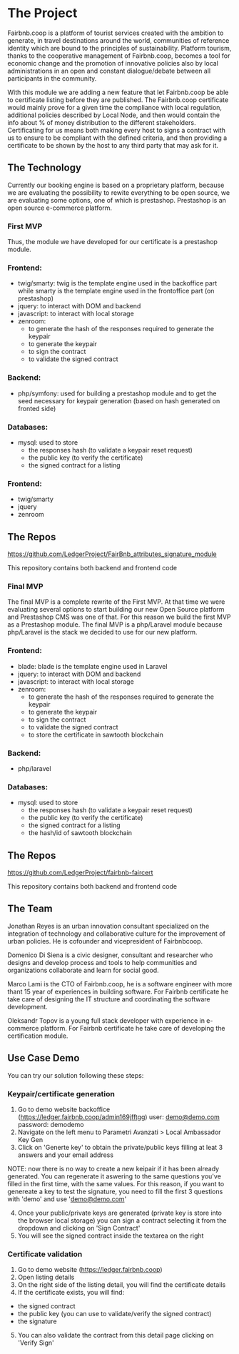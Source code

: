 # The  Project

Fairbnb.coop is a platform of tourist services created with the ambition to generate, in travel destinations around the world, communities of reference identity which are bound to the principles of sustainability. Platform tourism, thanks to the cooperative management of Fairbnb.coop, becomes a tool for economic change and the promotion of innovative policies also by local administrations in an open and constant dialogue/debate between all participants in the community.

With this module we are adding a new feature that let Fairbnb.coop be able to certificate listing before they are published. The Fairbnb.coop certificate would mainly prove for a given time the compliance with local regulation, additional policies described by Local Node, and then would contain the info about % of money distribution to the different stakeholders. Certificating for us means both making every host to signs a contract with us to ensure to be compliant with the defined criteria, and then providing a certificate to be shown by the host to any third party that may ask for it.

## The Technology

Currently our booking engine is based on a proprietary platform, because we are evaluating the possibility to rewite everything to be open source, we are evaluating some options, one of which is prestashop. Prestashop is an open source e-commerce platform.

### First MVP
Thus, the module we have developed for our certificate is a prestashop module.

###	Frontend: 

- twig/smarty: twig is the template engine used in the backoffice part while smarty is the template engine used in the frontoffice part (on prestashop)
- jquery: to interact with DOM and backend
- javascript: to interact with local storage
- zenroom: 
  - to generate the hash of the responses required to generate the keypair
  - to generate the keypair
  - to sign the contract
  - to validate the signed contract

###	Backend: 

- php/symfony: used for building a prestashop module and to get the seed necessary for keypair generation (based on hash generated on fronted side)

### Databases:

- mysql: used to store 
  - the responses hash (to validate a keypair reset request)
  - the public key (to verify the certificate)
  - the signed contract for a listing

###	Frontend: 

- twig/smarty
- jquery
- zenroom

## The Repos

https://github.com/LedgerProject/FairBnb_attributes_signature_module

This repository contains both backend and frontend code

### Final MVP
The final MVP is a complete rewrite of the First MVP. At that time we were evaluating several options to start building our new Open Source platform and Prestashop CMS was one of that. For this reason we build the first MVP as a Prestashop module. The final MVP is a php/Laravel module because php/Laravel is the stack we decided to use for our new platform.

###	Frontend: 

- blade: blade is the template engine used in Laravel
- jquery: to interact with DOM and backend
- javascript: to interact with local storage
- zenroom: 
  - to generate the hash of the responses required to generate the keypair
  - to generate the keypair
  - to sign the contract
  - to validate the signed contract
  - to store the certificate in sawtooth blockchain

###	Backend: 

- php/laravel

### Databases:

- mysql: used to store 
  - the responses hash (to validate a keypair reset request)
  - the public key (to verify the certificate)
  - the signed contract for a listing
  - the hash/id of sawtooth blockchain
## The Repos

https://github.com/LedgerProject/fairbnb-faircert

This repository contains both backend and frontend code

## The Team


Jonathan Reyes is an urban innovation consultant specialized on the  integration of technology and collaborative culture for the improvement of urban policies. He is cofounder and vicepresident of Fairbnbcoop.

Domenico Di Siena is a civic designer, consultant and researcher who designs and develop process and tools to help communities and organizations collaborate and learn for social good.

Marco Lami is the CTO of Fairbnb.coop, he is a software engineer with more thant 15 year of experiences in building software. For Fairbnb certificate he take care of designing the IT structure and coordinating the software development.

Oleksandr Topov is a young full stack developer with experience in e-commerce platform. For Fairbnb certificate he take care of developing the certification module.

## Use Case Demo

You can try our solution following these steps:

 ### Keypair/certificate generation
 
 1) Go to demo website backoffice (https://ledger.fairbnb.coop/admin169jfftgg) user: demo@demo.com password: demodemo
 2) Navigate on the left menu to Parametri Avanzati > Local Ambassador Key Gen
 3) Click on  'Generte key' to obtain the private/public keys filling at leat 3 answers and your email address

 NOTE: 
 now there is no way to create a new keipair if it has been already generated. You can regenerate it aswering to the same questions you've filled in the first time,
 with the same values. For this reason, if you want to genereate a key to test the signature, you need to fill the first 3 questions with 'demo' and use 'demo@demo.com'
 
 4) Once your public/private keys are generated (private key is store into the browser local storage) you can sign a contract selecting it from the dropdown and clicking on 'Sign Contract'
 5) You will see the signed contract inside the textarea on the right
 
 
 ### Certificate validation
 
 1) Go to demo website (https://ledger.fairbnb.coop)
 2) Open listing details
 3) On the right side of the listing detail, you will find the certificate details
 4) If the certificate exists, you will find:
  - the signed contract
  - the public key (you can use to validate/verify the signed contract)
  - the signature
 5) You can also validate the contract from this detail page clicking on 'Verify Sign'

